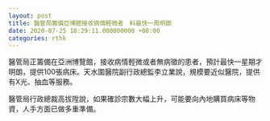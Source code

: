 ```yaml
---
layout: post
title: 醫管局籌備亞博館接收病情輕微者　料最快一周明朗
date: 2020-07-25 18:29:11.000000000 +08:00
categories: rthk
---
```


醫管局正籌備在亞洲博覽館，接收病情輕微或者無病徵的患者，預計最快一星期才明朗，提供100張病床。天水圍醫院副行政總監李立業說，規模要近似醫院，提供有X光、抽血等服務。

醫管局行政總裁高拔陞說，如果確診宗數大幅上升，可能要向內地購買病床等物資，人手方面已做多重準備。
